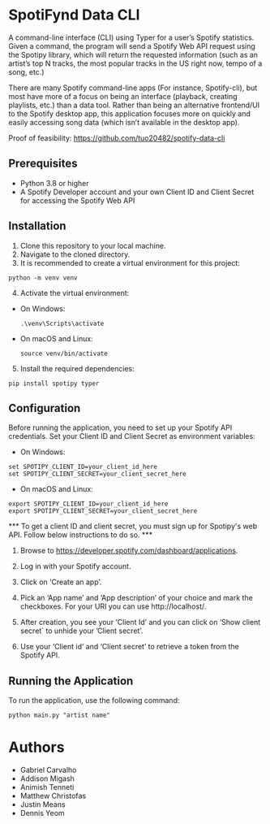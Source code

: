 # SpotiFynd Data CLI
A command-line interface (CLI) using Typer for a user’s Spotify statistics. Given a command, the program will send a Spotify Web API request using the Spotipy library, which will return the requested information (such as an artist’s top N tracks, the most popular tracks in the US right now, tempo of a song, etc.)

There are many Spotify command-line apps (For instance, Spotify-cli), but most have more of a focus on being an interface (playback, creating playlists, etc.) than a data tool. Rather than being an alternative frontend/UI to the Spotify desktop app, this application focuses more on quickly and easily accessing song data (which isn’t available in the desktop app).

Proof of feasibility: https://github.com/tuo20482/spotify-data-cli

## Prerequisites
- Python 3.8 or higher
- A Spotify Developer account and your own Client ID and Client Secret for accessing the Spotify Web API

## Installation
1. Clone this repository to your local machine.
2. Navigate to the cloned directory.
3. It is recommended to create a virtual environment for this project:
```
python -m venv venv
```
4. Activate the virtual environment:
- On Windows:
  ```
  .\venv\Scripts\activate
  ```
- On macOS and Linux:
  ```
  source venv/bin/activate
  ```
5. Install the required dependencies:
```
pip install spotipy typer
```

## Configuration
Before running the application, you need to set up your Spotify API credentials. Set your Client ID and Client Secret as environment variables:
- On Windows:
```
set SPOTIPY_CLIENT_ID=your_client_id_here
set SPOTIPY_CLIENT_SECRET=your_client_secret_here
```
- On macOS and Linux:
```
export SPOTIPY_CLIENT_ID=your_client_id_here
export SPOTIPY_CLIENT_SECRET=your_client_secret_here
```
*** To get a client ID and client secret, you must sign up for Spotipy's web API. Follow below instructions to do so. ***
1. Browse to https://developer.spotify.com/dashboard/applications.

2. Log in with your Spotify account.

3. Click on ‘Create an app’.

4. Pick an ‘App name’ and ‘App description’ of your choice and mark the checkboxes. For your URI you can use http://localhost/.

5. After creation, you see your ‘Client Id’ and you can click on ‘Show client secret` to unhide your ’Client secret’.

6. Use your ‘Client id’ and ‘Client secret’ to retrieve a token from the Spotify API.

## Running the Application
To run the application, use the following command:
```
python main.py "artist name"
```


# Authors
- Gabriel Carvalho
- Addison Migash
- Animish Tenneti
- Matthew Christofas
- Justin Means
- Dennis Yeom
